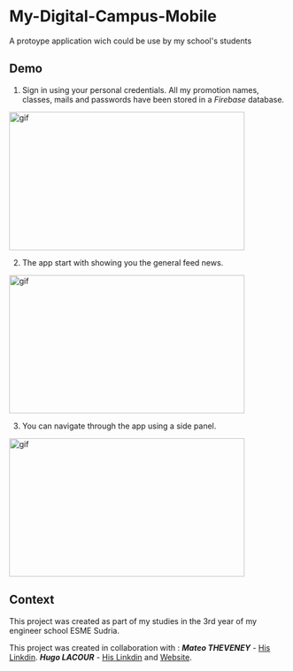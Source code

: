 # My-Digital-Campus-Mobile
A protoype application wich could be use by my school's students

## Demo
1. Sign in using your personal credentials. All my promotion names, classes, mails and passwords have been stored in a *Firebase* database.

 <img src="img/img1_start_game.gif" alt="gif" width="425" height="250">
 
 2. The app start with showing you the general feed news. 
 
 <img src="img/img1_start_game.jpg" alt="gif" width="425" height="250">
 
 3. You can navigate through the app using a side panel.
 
 <img src="img/img1_start_game.jpg" alt="gif" width="425" height="250">
 

## Context
This project was created as part of my studies in the 3rd year of my engineer school ESME Sudria.

This project was created in collaboration with :
***Mateo THEVENEY*** - [His Linkdin](https://www.linkedin.com/in/mateo-theveney/).
***Hugo LACOUR*** - [His Linkdin](https://www.linkedin.com/in/hugo-lacour-790b251a3/) and [Website](https://regal-bombolone-700163.netlify.app/).
 
